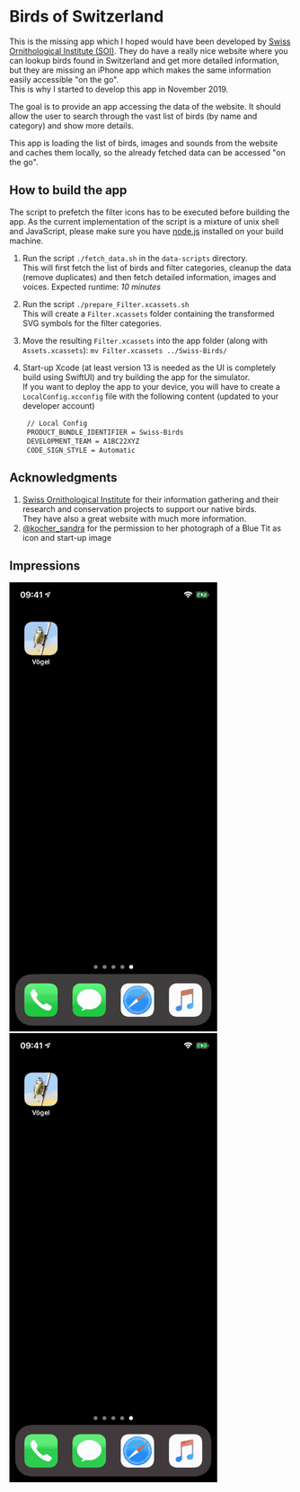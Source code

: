 #  Birds of Switzerland

This is the missing app which I hoped would have been developed by [Swiss Ornithological Institute (SOI)](https://vogelwarte.ch). They do have a really nice website where you can lookup birds found in Switzerland and get more detailed information, but they are missing an iPhone app which makes the same information easily accessible "on the go".  
This is why I started to develop this app in November 2019.

The goal is to provide an app accessing the data of the website. It should allow the user to search through the vast list of birds (by name and category) and show more details.

This app is loading the list of birds, images and sounds from the website and caches them locally, so the already fetched data can be accessed "on the go".

## How to build the app

The script to prefetch the filter icons has to be executed before building the app. As the current implementation of the script is a mixture of unix shell and JavaScript, please make sure you have [node.js](https://nodejs.org) installed on your build machine.

1. Run the script `./fetch_data.sh` in the `data-scripts` directory.  
  This will first fetch the list of birds and filter categories, cleanup the data (remove duplicates) and then fetch detailed information, images and voices. Expected runtime: *10 minutes*

2. Run the script `./prepare_Filter.xcassets.sh`  
  This will create a `Filter.xcassets` folder containing the transformed SVG symbols for the filter categories.

3. Move the resulting `Filter.xcassets` into the app folder (along with `Assets.xcassets`): `mv Filter.xcassets ../Swiss-Birds/`

4. Start-up Xcode (at least version 13 is needed as the UI is completely build using SwiftUI) and try building the app for the simulator.  
  If you want to deploy the app to your device, you will have to create a `LocalConfig.xcconfig` file with the following content (updated to your developer account)

        // Local Config
        PRODUCT_BUNDLE_IDENTIFIER = Swiss-Birds
        DEVELOPMENT_TEAM = A1BC22XYZ
        CODE_SIGN_STYLE = Automatic

## Acknowledgments

1. [Swiss Ornithological Institute](https://vogelwarte.ch) for their information gathering and their research and conservation projects to support our native birds.    
They have also a great website with much more information.
2. [@kocher_sandra](https://twitter.com/kocher_sandra) for the permission to her photograph of a Blue Tit as icon and start-up image

## Impressions

![iPhone Bird Search](_Pictures/iPhoneX_01_Bird_Search_de.gif)
![iPhone Filter Search](_Pictures/iPhoneX_02_Filter_Search_de.gif)
